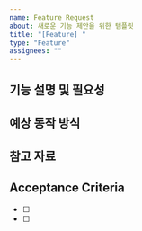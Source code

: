 ```yaml
---
name: Feature Request
about: 새로운 기능 제안을 위한 템플릿
title: "[Feature] "
type: "Feature"
assignees: ""
---
```


## 기능 설명 및 필요성

<!-- 어떤 기능이 필요한지, 왜 필요한지 설명해주세요 -->

## 예상 동작 방식

<!-- 이 기능이 어떻게 동작했으면 좋겠는지 설명해주세요 -->

## 참고 자료

<!-- 예시, 스크린샷 또는 추가 정보가 있다면 첨부해주세요 -->

## Acceptance Criteria

<!-- 기능 구현의 완료 조건 -->

- [ ]
- [ ]
